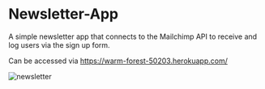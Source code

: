 # Newsletter-App


A simple newsletter app that connects to the Mailchimp API to receive and log users via the sign up form.


Can be accessed via https://warm-forest-50203.herokuapp.com/ 

![newsletter](https://user-images.githubusercontent.com/90528783/186803162-f9a09ae4-aaac-4519-8797-9098112620f4.JPG)


